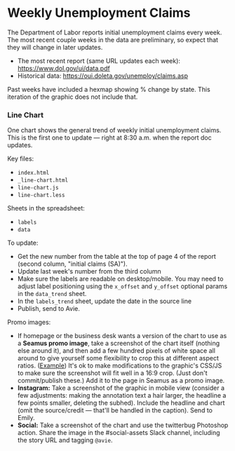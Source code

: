 # Weekly Unemployment Claims

The Department of Labor reports initial unemployment claims every week. The most recent couple weeks in the data are preliminary, so expect that they will change in later updates.

* The most recent report (same URL updates each week): https://www.dol.gov/ui/data.pdf
* Historical data: https://oui.doleta.gov/unemploy/claims.asp

Past weeks have included a hexmap showing % change by state. This iteration of the graphic does not include that.

### Line Chart

One chart shows the general trend of weekly initial unemployment claims. This is the first one to update — right at 8:30 a.m. when the report doc updates.

Key files:
* `index.html`
* `_line-chart.html`
* `line-chart.js`
* `line-chart.less`

Sheets in the spreadsheet:
* `labels`
* `data`

To update:
* Get the new number from the table at the top of page 4 of the report (second column, "initial claims (SA)").
* Update last week's number from the third column
* Make sure the labels are readable on desktop/mobile. You may need to adjust label positioning using the `x_offset` and `y_offset` optional params in the `data_trend` sheet.
* In the `labels_trend` sheet, update the date in the source line
* Publish, send to Avie.

Promo images:
* If homepage or the business desk wants a version of the chart to use as a **Seamus promo image**, take a screenshot of the chart itself (nothing else around it), and then add a few hundred pixels of white space all around to give yourself some flexibility to crop this at different aspect ratios. ([Example](https://media.npr.org/assets/img/2020/04/09/seamus-unemployment-weekly-20200409_archive.png)) It's ok to make modifications to the graphic's CSS/JS to make sure the screenshot will fit well in a 16:9 crop. (Just don't commit/publish these.) Add it to the page in Seamus as a promo image.
* **Instagram:** Take a screenshot of the graphic in mobile view (consider a few adjustments: making the annotation text a hair larger, the headline a few points smaller, deleting the subhed). Include the headline and chart (omit the source/credit — that'll be handled in the caption). Send to Emily.
* **Social:** Take a screenshot of the chart and use the twitterbug Photoshop action. Share the image in the #social-assets Slack channel, including the story URL and tagging `@avie`.
